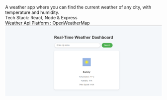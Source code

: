 A weather app where you can find the current weather of any city, with temperature and humidity.  
Tech Stack: React, Node & Express  
Weather Api Platform : OpenWeatherMap  
![Preview](./image_preview.png)  